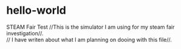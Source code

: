 # hello-world
STEAM Fair Test
//This is the simulator I am using for my steam fair investigation//.  
// I have writen about what I am planning on dooing with this file//.
